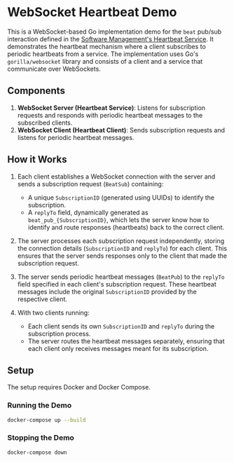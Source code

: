 # WebSocket Heartbeat Demo
This is a WebSocket-based Go implementation demo for the `beat` pub/sub interaction  defined in the [Software Management's Heartbeat Service](./../../../yaml/Software-Management/Heartbeat.yaml). It demonstrates the heartbeat mechanism where a client subscribes to periodic heartbeats from a service. The implementation uses Go's `gorilla/websocket` library and consists of a client and a service that communicate over WebSockets.

## Components
1. **WebSocket Server (Heartbeat Service)**: Listens for subscription requests and responds with periodic heartbeat messages to the subscribed clients.
2. **WebSocket Client (Heartbeat Client)**: Sends subscription requests and listens for periodic heartbeat messages.

## How it Works
1. Each client establishes a WebSocket connection with the server and sends a subscription request (`BeatSub`) containing:
   - A unique `SubscriptionID` (generated using UUIDs) to identify the subscription.
   - A `replyTo` field, dynamically generated as `beat_pub_{SubscriptionID}`, which lets the server know how to identify and route responses (heartbeats) back to the correct client.

2. The server processes each subscription request independently, storing the connection details (`SubscriptionID` and `replyTo`) for each client. This ensures that the server sends responses only to the client that made the subscription request.

3. The server sends periodic heartbeat messages (`BeatPub`) to the `replyTo` field specified in each client's subscription request. These heartbeat messages include the original `SubscriptionID` provided by the respective client.

4. With two clients running:
   - Each client sends its own `SubscriptionID` and `replyTo` during the subscription process.
   - The server routes the heartbeat messages separately, ensuring that each client only receives messages meant for its subscription.

## Setup
The setup requires Docker and Docker Compose.

### Running the Demo
```bash
docker-compose up --build
```

### Stopping the Demo
```bash
docker-compose down
```
